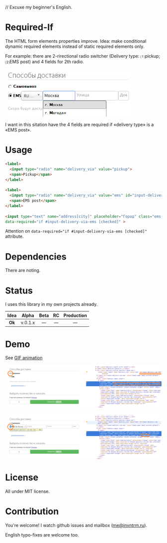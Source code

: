 // Excuxe my beginner's English.

# Required-If

The HTML form elements properties improve.
Idea: make conditional dynamic required elements instead of static required elements only.

For example: there are 2-rirectional radio switcher (Delivery type: ⑴pickup; ⑵EMS post) and 4 fields for 2th radio.

![Form example](/required-if-example.png)

I want in this sitation have the 4 fields are required if «delivery type» is a «EMS post».

# Usage

```html
<label>
  <input type="radio" name="delivery_via" value="pickup">
  <span>Pickup</span>
</label>

<label>
  <input type="radio" name="delivery_via" value="ems" id="input-delivery-via-ems" checked>
  <span>EMS post</span>
</label>

<input type="text" name="address[city]" placeholder="Город" class="ems-calc"
data-required="if #input-delivery-via-ems [checked]" >
```

Attention on `data-required="if #input-delivery-via-ems [checked]"` attribute.

# Dependencies

There are noting.
<!--* [a-x-/object-assign](https://github.com/a-x-/object-assign) — ES6 Object.assign for browsers (fork).-->

# Status

I uses this library in my own projects already.

| **Idea** | Alpha | Beta | RC | Production |
|:--------:|:-----:|:----:|:--:|:----------:|
|  **Ok**  |v.0.1.x|  —   |  — |      —     |


# Demo
See [GIF animation](https://raw.githubusercontent.com/a-x-/required-if/master/demo.gif)

![Step 1](/demo-step1.png)

![Step 2](/demo-step2.png)


# License

All under MIT license.

# Contribution

You're welcome!
I watch github issues and mailbox (me@invntrm.ru).

English typo-fixes are welcome too.
